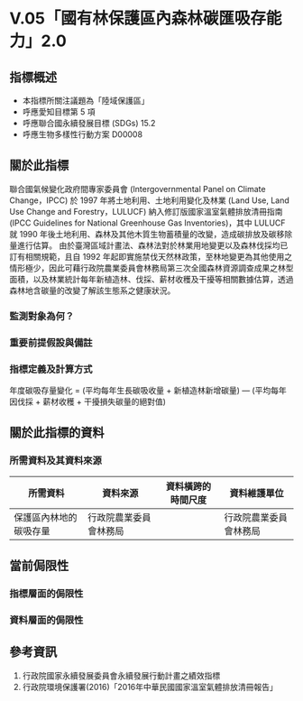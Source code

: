 # V.05「國有林保護區內森林碳匯吸存能力」2.0


## 指標概述

* 本指標所關注議題為「陸域保護區」
* 呼應愛知目標第 5 項
* 呼應聯合國永續發展目標 (SDGs) 15.2
* 呼應生物多樣性行動方案 D00008


<script type="text/javascript" src="http://cdn.mathjax.org/mathjax/latest/MathJax.js?config=TeX-AMS-MML_HTMLorMML"></script>


## 關於此指標

聯合國氣候變化政府間專家委員會 (Intergovernmental Panel on Climate Change，IPCC) 於 1997 年將土地利用、土地利用變化及林業 (Land Use, Land Use Change and Forestry，LULUCF) 納入修訂版國家溫室氣體排放清冊指南 (IPCC Guidelines for National Greenhouse Gas Inventories)，其中 LULUCF 就 1990 年後土地利用、森林及其他木質生物蓄積量的改變，造成碳排放及碳移除量進行估算。
由於臺灣區域計畫法、森林法對於林業用地變更以及森林伐採均已訂有相關規範，且自 1992 年起即實施禁伐天然林政策，至林地變更為其他使用之情形極少，因此可藉行政院農業委員會林務局第三次全國森林資源調查成果之林型面積，以及林業統計每年新植造林、伐採、薪材收穫及干擾等相關數據估算，透過森林地含碳量的改變了解該生態系之健康狀況。

### 監測對象為何？



### 重要前提假設與備註



### 指標定義及計算方式

年度碳吸存量變化 = (平均每年生長碳吸收量 + 新植造林新增碳量) — (平均每年因伐採 + 薪材收穫 + 干擾損失碳量的絕對值) 


## 關於此指標的資料

### 所需資料及其資料來源

| 所需資料 | 資料來源 | 資料橫跨的時間尺度 | 資料維護單位 |
|-----|-----|-----|-----|
| 保護區內林地的碳吸存量 | 行政院農業委員會林務局|  | 行政院農業委員會林務局 |


## 當前侷限性

### 指標層面的侷限性



### 資料層面的侷限性


## 參考資訊
1. 行政院國家永續發展委員會永續發展行動計畫之績效指標
2. 行政院環境保護署(2016)「2016年中華民國國家溫室氣體排放清冊報告」
